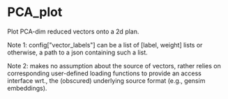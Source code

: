 # PCA_plot

Plot PCA-dim reduced vectors onto a 2d plan.

Note 1: config["vector_labels"] can be a list of [label, weight] lists or otherwise, a path to a json containing such a list.

Note 2: makes no assumption about the source of vectors, rather relies on corresponding user-defined loading functions to provide an access interface wrt., the (obscured) underlying source format (e.g., gensim embeddings).
